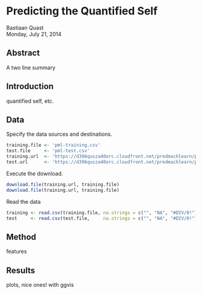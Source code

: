 # Predicting the Quantified Self
Bastiaan Quast  
Monday, July 21, 2014  

## Abstract
A two line summary


## Introduction
quantified self, etc.


## Data
Specify the data sources and destinations.

```r
training.file <- 'pml-training.csv'
test.file     <- 'pml-test.csv'
training.url  <- 'https://d396qusza40orc.cloudfront.net/predmachlearn/pml-training.csv'
test.url      <- 'https://d396qusza40orc.cloudfront.net/predmachlearn/pml-testing.csv'
```
Execute the download.

```r
download.file(training.url, training.file)
download.file(training.url, training.file)
```
Read the data

```r
training <- read.csv(training.file, na.strings = c("", "NA", "#DIV/0!") )
test     <- read.csv(test.file,     na.strings = c("", "NA", "#DIV/0!") )
```


## Method
features


## Results
plots, nice ones! with ggvis
